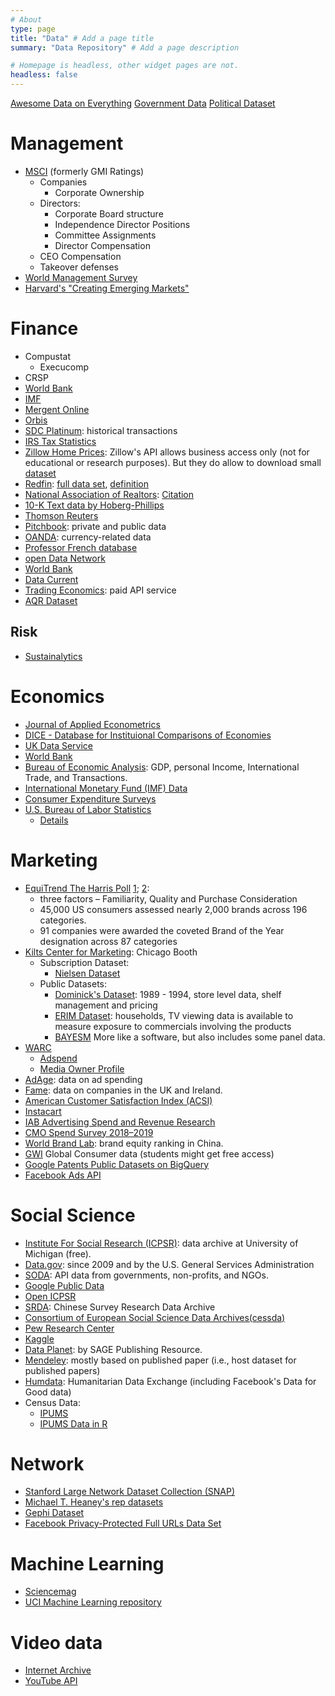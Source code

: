 ```yaml
---
# About
type: page
title: "Data" # Add a page title
summary: "Data Repository" # Add a page description

# Homepage is headless, other widget pages are not.
headless: false
---
```


[Awesome Data on Everything](https://github.com/awesomedata/awesome-public-datasets)
[Government Data](https://github.com/cisagov/dotgov-data)
[Political Dataset](https://marvelous.ai/resources/)


# Management 

 * [MSCI](https://www.msci.com/real-time-index-data-search) (formerly GMI Ratings)
    + Companies 
        - Corporate Ownership
    + Directors:  
        - Corporate Board structure 
        - Independence Director Positions
        - Committee Assignments 
        - Director Compensation
    + CEO Compensation 
    + Takeover defenses
 * [World Management Survey](https://worldmanagementsurvey.org/)
 * [Harvard's "Creating Emerging Markets"](https://www.hbs.edu/creating-emerging-markets/video-database/Pages/default.aspx)

# Finance

 * Compustat  
    + Execucomp
 * CRSP  
 * [World Bank](https://www.worldbank.org/en/publication/gfdr/data)  
 * [IMF](https://www.imf.org/en/Data#data)  
 * [Mergent Online](https://www.mergentonline.com/basicsearch.php)  
 * [Orbis](https://www.bvdinfo.com/en-us/our-products/data/international/orbis)  
 * [SDC Platinum](https://www.refinitiv.com/en/products/sdc-platinum-financial-securities): historical transactions  
 * [IRS Tax Statistics](https://www.irs.gov/statistics)  
 * [Zillow Home Prices](https://www.zillow.com/research/data/): Zillow's API allows business access only (not for educational or research purposes). But they do allow to download small [dataset](https://www.zillow.com/research/data/)
 * [Redfin](https://www.redfin.com/news/data-center/): [full data set](https://www.redfin.com/news/data-center/), [definition](https://www.redfin.com/news/data-center-metrics-definitions/)
 * [National Association of Realtors](https://www.nar.realtor/research-and-statistics/housing-statistics): [Citation](https://www.nar.realtor/research-and-statistics/citation-guidelines-for-nar-research-statistics)
 * [10-K Text data by Hoberg-Phillips](http://hobergphillips.tuck.dartmouth.edu/industryclass.htm)  
 * [Thomson Reuters](https://www.thomsonreuters.com/en/products-services.html)  
 * [Pitchbook](https://pitchbook.com/data): private and public data  
 * [OANDA](https://www.oanda.com/us-en/): currency-related data  
 * [Professor French database](http://mba.tuck.dartmouth.edu/pages/faculty/ken.french/data_library.html)
 * [open Data Network](https://www.opendatanetwork.com/)
 * [World Bank](https://datahelpdesk.worldbank.org/knowledgebase/articles/889386-developer-information-overview#:~:text=The%20Finances%20API%20provides%20programmatic,from%20the%20Climate%20Knowledge%20Portal.)
 * [Data Current](http://pages.stern.nyu.edu/~adamodar/New_Home_Page/datacurrent.html)
 * [Trading Economics](https://tradingeconomics.com/): paid API service
 * [AQR Dataset](https://www.aqr.com/Insights/Datasets)

## Risk

 * [Sustainalytics](https://www.sustainalytics.com/)

# Economics

 * [Journal of Applied Econometrics](http://qed.econ.queensu.ca/jae/)  
 * [DICE - Database for Instituional Comparisons of Economies](https://www.ifo.de/dice)  
 * [UK Data Service](https://www.ukdataservice.ac.uk/get-data/open-data.aspx)  
 * [World Bank](https://data.worldbank.org/)  
 * [Bureau of Economic Analysis](https://www.bea.gov/): GDP, personal Income, International Trade, and Transactions.  
 * [International Monetary Fund (IMF) Data](https://data.imf.org/)
 * [Consumer Expenditure Surveys](https://www.bls.gov/cex/)
 * [U.S. Bureau of Labor Statistics](https://www.bls.gov/cex/pumd_data.htm#csv)
    * [Details](https://www.bls.gov/cex/pumd-getting-started-guide.htm)

 

# Marketing

 * [EquiTrend The Harris Poll](https://theharrispoll.com/equitrend/) [1](https://theharrispoll.com/equitrend-ranking-page/); [2](https://theharrispoll.com/the-harris-poll-announces-this-years-brands-of-the-year-2020/): 
    + three factors – Familiarity, Quality and Purchase Consideration 
    + 45,000 US consumers assessed nearly 2,000 brands across 196 categories.
    + 91 companies were awarded the coveted Brand of the Year designation across 87 categories
 * [Kilts Center for Marketing](https://www.chicagobooth.edu/research/kilts/datasets): Chicago Booth  
    + Subscription Dataset: 
        - [Nielsen Dataset](https://www.chicagobooth.edu/research/kilts/datasets/nielsen)
    + Public Datasets:
        - [Dominick's Dataset](https://www.chicagobooth.edu/research/kilts/datasets/dominicks): 1989 - 1994, store level data, shelf management and pricing
        - [ERIM Dataset](https://www.chicagobooth.edu/research/kilts/datasets/erim): households, TV viewing data is available to measure exposure to commercials involving the products
        - [BAYESM](https://www.chicagobooth.edu/research/kilts/datasets/bayesm) More like a software, but also includes some panel data.
 * [WARC](https://www.warc.com/data)
    + [Adspend](https://www.warc.com/data/adspend)
    + [Media Owner Profile](https://www.warc.com/data/mediaownerprofiles)  
 * [AdAge](https://adage.com/article/datacenter/leading-national-advertisers-index/106348): data on ad spending  
 * [Fame](https://www.bvdinfo.com/en-gb/our-products/data/national/fame): data on companies in the UK and Ireland.  
 * [American Customer Satisfaction Index (ACSI)](https://www.theacsi.org/)  
 * [Instacart](https://www.instacart.com/datasets/grocery-shopping-2017)
 * [IAB Advertising Spend and Revenue Research](https://www.iab.com/topics/ad-revenue/?spend=1)  
 * [CMO Spend Survey 2018–2019](https://images.gartnerformarketers.com/Web/Gartner/%7Bb5a5ad17-bf4c-4ce4-adb3-4eed347852c8%7D_CMO_Spend_Survey_Note_Repackage_FINAL.pdf)
 * [World Brand Lab](http://www.worldbrandlab.com/): brand equity ranking in China. 
 * [GWI](https://www.gwi.com/data) Global Consumer data (students might get free access)
 * [Google Patents Public Datasets on BigQuery](https://github.com/google/patents-public-data)
 * [Facebook Ads API](https://www.facebook.com/ads/library/api/?source=archive-landing-page&session_id=583e8a37-b100-468a-8266-70538cc17b6f)

# Social Science

 * [Institute For Social Research (ICPSR)](https://www.icpsr.umich.edu/web/pages/ICPSR/index.html): data archive at University of Michigan (free).  
 * [Data.gov](https://catalog.data.gov/dataset): since 2009 and by the U.S. General Services Administration  
 * [SODA](https://dev.socrata.com/publishers/): API data from governments, non-profits, and NGOs.  
 * [Google Public Data](https://www.google.com/publicdata/directory)  
 * [Open ICPSR](https://www.openicpsr.org/openicpsr/search/studies;jsessionid=E63E7964EF4081CF00A22C997AF3C887)  
 * [SRDA](https://srda.sinica.edu.tw/datasearch_detail.php?id=2298#download): Chinese Survey Research Data Archive  
 * [Consortium of European Social Science Data Archives(cessda)](https://www.cessda.eu/Tools-Services/For-Data-Users)  
 * [Pew Research Center](https://www.pewresearch.org/download-datasets/)  
 * [Kaggle](https://www.kaggle.com/datasets)  
 * [Data Planet](https://www.data-planet.com/): by SAGE Publishing Resource.  
 * [Mendeley](https://data.mendeley.com/datasets): mostly based on published paper (i.e., host dataset for published papers) 
 * [Humdata](https://data.humdata.org/dataset): Humanitarian Data Exchange (including Facebook's Data for Good data)
 * Census Data: 
    + [IPUMS](https://www.nhgis.org/technical-support)
    + [IPUMS Data in R](https://cran.r-project.org/web/packages/ipumsr/vignettes/ipums.html)
 
 

# Network

 * [Stanford Large Network Dataset Collection (SNAP)](https://snap.stanford.edu/data/)  
 * [Michael T. Heaney's rep datasets](http://michaeltheaney.com/data-sets)
 * [Gephi Dataset](https://github.com/gephi/gephi/wiki/Datasets)
 * [Facebook Privacy-Protected Full URLs Data Set](https://dataverse.harvard.edu/dataset.xhtml?persistentId=doi:10.7910/DVN/TDOAPG)



# Machine Learning

 * [Sciencemag](https://www.sciencemag.org/site/feature/data/compsci/machine_learning.xhtml)  
 * [UCI Machine Learning repository](http://archive.ics.uci.edu/ml/index.php)



# Video data

 * [Internet Archive](https://archive.org/details/tv)
 * [YouTube API](https://developers.google.com/youtube/v3)













